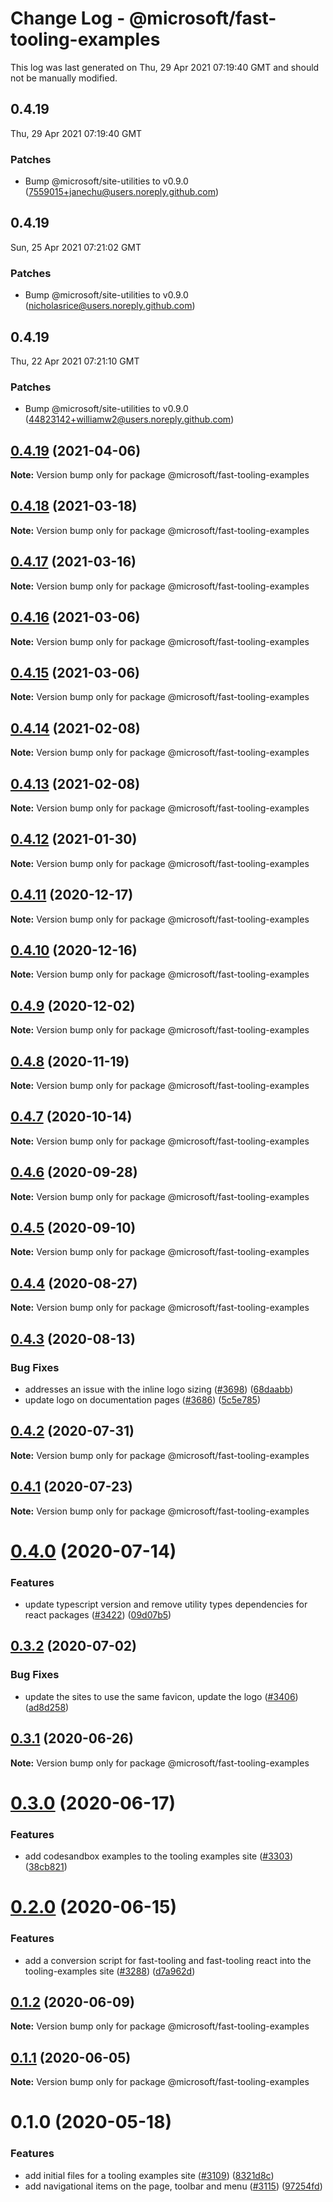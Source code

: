 # Change Log - @microsoft/fast-tooling-examples

This log was last generated on Thu, 29 Apr 2021 07:19:40 GMT and should not be manually modified.

<!-- Start content -->

## 0.4.19

Thu, 29 Apr 2021 07:19:40 GMT

### Patches

- Bump @microsoft/site-utilities to v0.9.0 (7559015+janechu@users.noreply.github.com)

## 0.4.19

Sun, 25 Apr 2021 07:21:02 GMT

### Patches

- Bump @microsoft/site-utilities to v0.9.0 (nicholasrice@users.noreply.github.com)

## 0.4.19

Thu, 22 Apr 2021 07:21:10 GMT

### Patches

- Bump @microsoft/site-utilities to v0.9.0 (44823142+williamw2@users.noreply.github.com)

## [0.4.19](https://github.com/Microsoft/fast/compare/@microsoft/fast-tooling-examples@0.4.18...@microsoft/fast-tooling-examples@0.4.19) (2021-04-06)

**Note:** Version bump only for package @microsoft/fast-tooling-examples





## [0.4.18](https://github.com/Microsoft/fast/compare/@microsoft/fast-tooling-examples@0.4.17...@microsoft/fast-tooling-examples@0.4.18) (2021-03-18)

**Note:** Version bump only for package @microsoft/fast-tooling-examples





## [0.4.17](https://github.com/Microsoft/fast/compare/@microsoft/fast-tooling-examples@0.4.16...@microsoft/fast-tooling-examples@0.4.17) (2021-03-16)

**Note:** Version bump only for package @microsoft/fast-tooling-examples





## [0.4.16](https://github.com/Microsoft/fast/compare/@microsoft/fast-tooling-examples@0.4.15...@microsoft/fast-tooling-examples@0.4.16) (2021-03-06)

**Note:** Version bump only for package @microsoft/fast-tooling-examples





## [0.4.15](https://github.com/Microsoft/fast/compare/@microsoft/fast-tooling-examples@0.4.14...@microsoft/fast-tooling-examples@0.4.15) (2021-03-06)

**Note:** Version bump only for package @microsoft/fast-tooling-examples





## [0.4.14](https://github.com/Microsoft/fast/compare/@microsoft/fast-tooling-examples@0.4.12...@microsoft/fast-tooling-examples@0.4.14) (2021-02-08)

**Note:** Version bump only for package @microsoft/fast-tooling-examples





## [0.4.13](https://github.com/Microsoft/fast/compare/@microsoft/fast-tooling-examples@0.4.12...@microsoft/fast-tooling-examples@0.4.13) (2021-02-08)

**Note:** Version bump only for package @microsoft/fast-tooling-examples





## [0.4.12](https://github.com/Microsoft/fast/compare/@microsoft/fast-tooling-examples@0.4.11...@microsoft/fast-tooling-examples@0.4.12) (2021-01-30)

**Note:** Version bump only for package @microsoft/fast-tooling-examples





## [0.4.11](https://github.com/Microsoft/fast/compare/@microsoft/fast-tooling-examples@0.4.10...@microsoft/fast-tooling-examples@0.4.11) (2020-12-17)

**Note:** Version bump only for package @microsoft/fast-tooling-examples





## [0.4.10](https://github.com/Microsoft/fast/compare/@microsoft/fast-tooling-examples@0.4.9...@microsoft/fast-tooling-examples@0.4.10) (2020-12-16)

**Note:** Version bump only for package @microsoft/fast-tooling-examples





## [0.4.9](https://github.com/Microsoft/fast/compare/@microsoft/fast-tooling-examples@0.4.8...@microsoft/fast-tooling-examples@0.4.9) (2020-12-02)

**Note:** Version bump only for package @microsoft/fast-tooling-examples





## [0.4.8](https://github.com/Microsoft/fast/compare/@microsoft/fast-tooling-examples@0.4.7...@microsoft/fast-tooling-examples@0.4.8) (2020-11-19)

**Note:** Version bump only for package @microsoft/fast-tooling-examples





## [0.4.7](https://github.com/Microsoft/fast/compare/@microsoft/fast-tooling-examples@0.4.6...@microsoft/fast-tooling-examples@0.4.7) (2020-10-14)

**Note:** Version bump only for package @microsoft/fast-tooling-examples





## [0.4.6](https://github.com/Microsoft/fast/compare/@microsoft/fast-tooling-examples@0.4.5...@microsoft/fast-tooling-examples@0.4.6) (2020-09-28)

**Note:** Version bump only for package @microsoft/fast-tooling-examples





## [0.4.5](https://github.com/Microsoft/fast/compare/@microsoft/fast-tooling-examples@0.4.4...@microsoft/fast-tooling-examples@0.4.5) (2020-09-10)

**Note:** Version bump only for package @microsoft/fast-tooling-examples





## [0.4.4](https://github.com/Microsoft/fast/compare/@microsoft/fast-tooling-examples@0.4.3...@microsoft/fast-tooling-examples@0.4.4) (2020-08-27)

**Note:** Version bump only for package @microsoft/fast-tooling-examples





## [0.4.3](https://github.com/Microsoft/fast/compare/@microsoft/fast-tooling-examples@0.4.2...@microsoft/fast-tooling-examples@0.4.3) (2020-08-13)


### Bug Fixes

* addresses an issue with the inline logo sizing ([#3698](https://github.com/Microsoft/fast/issues/3698)) ([68daabb](https://github.com/Microsoft/fast/commit/68daabb1e0fc1860af0caeaf8f12001950729ef1))
* update logo on documentation pages ([#3686](https://github.com/Microsoft/fast/issues/3686)) ([5c5e785](https://github.com/Microsoft/fast/commit/5c5e7851c4c4b7713552a03f20a5b2bbdbe5f840))





## [0.4.2](https://github.com/Microsoft/fast/compare/@microsoft/fast-tooling-examples@0.4.1...@microsoft/fast-tooling-examples@0.4.2) (2020-07-31)

**Note:** Version bump only for package @microsoft/fast-tooling-examples





## [0.4.1](https://github.com/Microsoft/fast/compare/@microsoft/fast-tooling-examples@0.4.0...@microsoft/fast-tooling-examples@0.4.1) (2020-07-23)

**Note:** Version bump only for package @microsoft/fast-tooling-examples





# [0.4.0](https://github.com/Microsoft/fast/compare/@microsoft/fast-tooling-examples@0.3.2...@microsoft/fast-tooling-examples@0.4.0) (2020-07-14)


### Features

* update typescript version and remove utility types dependencies for react packages ([#3422](https://github.com/Microsoft/fast/issues/3422)) ([09d07b5](https://github.com/Microsoft/fast/commit/09d07b580cda3bcc5d28f83d3568521f710c9576))





## [0.3.2](https://github.com/Microsoft/fast/compare/@microsoft/fast-tooling-examples@0.3.1...@microsoft/fast-tooling-examples@0.3.2) (2020-07-02)


### Bug Fixes

* update the sites to use the same favicon, update the logo ([#3406](https://github.com/Microsoft/fast/issues/3406)) ([ad8d258](https://github.com/Microsoft/fast/commit/ad8d25899f075d137eb23e77f046016b512f0893))





## [0.3.1](https://github.com/Microsoft/fast/compare/@microsoft/fast-tooling-examples@0.3.0...@microsoft/fast-tooling-examples@0.3.1) (2020-06-26)

**Note:** Version bump only for package @microsoft/fast-tooling-examples





# [0.3.0](https://github.com/Microsoft/fast/compare/@microsoft/fast-tooling-examples@0.2.0...@microsoft/fast-tooling-examples@0.3.0) (2020-06-17)


### Features

* add codesandbox examples to the tooling examples site ([#3303](https://github.com/Microsoft/fast/issues/3303)) ([38cb821](https://github.com/Microsoft/fast/commit/38cb8211161a2abadb3fe43aae65cd1e6ce76ff2))





# [0.2.0](https://github.com/Microsoft/fast/compare/@microsoft/fast-tooling-examples@0.1.3...@microsoft/fast-tooling-examples@0.2.0) (2020-06-15)


### Features

* add a conversion script for fast-tooling and fast-tooling react into the tooling-examples site ([#3288](https://github.com/Microsoft/fast/issues/3288)) ([d7a962d](https://github.com/Microsoft/fast/commit/d7a962db57025370cedce21ec57f48917c4ec4e2))





## [0.1.2](https://github.com/Microsoft/fast/compare/@microsoft/fast-tooling-examples@0.1.1...@microsoft/fast-tooling-examples@0.1.2) (2020-06-09)

**Note:** Version bump only for package @microsoft/fast-tooling-examples





## [0.1.1](https://github.com/Microsoft/fast/compare/@microsoft/fast-tooling-examples@0.1.0...@microsoft/fast-tooling-examples@0.1.1) (2020-06-05)

**Note:** Version bump only for package @microsoft/fast-tooling-examples





# 0.1.0 (2020-05-18)


### Features

* add initial files for a tooling examples site ([#3109](https://github.com/Microsoft/fast/issues/3109)) ([8321d8c](https://github.com/Microsoft/fast/commit/8321d8c4e7219d322f2218e426c0a37b125e8484))
* add navigational items on the page, toolbar and menu ([#3115](https://github.com/Microsoft/fast/issues/3115)) ([97254fd](https://github.com/Microsoft/fast/commit/97254fdf67213ebf7af4faa67f786b09c4273139))
